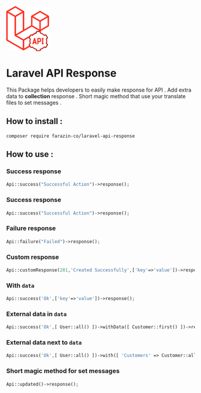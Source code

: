 
<img src="https://raw.githubusercontent.com/faridfr/faridfr/master/200px-laravel-api-response.png" height="120" alt="Laravel API Response package" />
    
# Laravel API Response

This Package helps developers to easily make response for API . Add extra data to **collection** response . Short magic method that use your translate files to set messages .

## How to install :
```
composer require farazin-co/laravel-api-response
```


## How to use :

### Success response
```php
Api::success("Successful Action")->response();
```

### Success response
```php
Api::success("Successful Action")->response();
```

### Failure response
```php
Api::failure("Failed")->response();
```

### Custom response
```php
Api::customResponse(201,'Created Successfully',['key'=>'value'])->response();
```

### With `data`
```php
Api::success('Ok',['key'=>'value'])->response();
```

### External data in `data`
```php
Api::success('Ok',[ User::all() ])->withData([ Customer::first() ])->response();
```

### External data next to `data`
```php
Api::success('Ok',[ User::all() ])->with([ 'Customers' => Customer::all() ])->response();
```

### Short magic method for set messages
```php
Api::updated()->response();
```
